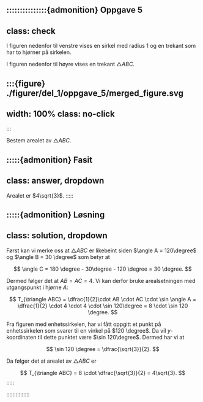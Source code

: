 :::::::::::::::{admonition} Oppgave 5
---
class: check
---
I figuren nedenfor til venstre vises en sirkel med radius $1$ og en trekant som har to hjørner på sirkelen.

I figuren nedenfor til høyre vises en trekant $\triangle ABC$. 

:::{figure} ./figurer/del_1/oppgave_5/merged_figure.svg
---
width: 100%
class: no-click
---
:::

Bestem arealet av $\triangle ABC$.


:::::{admonition} Fasit
---
class: answer, dropdown
---
Arealet er $4\sqrt{3}$.
:::::


:::::{admonition} Løsning
---
class: solution, dropdown
---
Først kan vi merke oss at $\triangle ABC$ er likebeint siden $\angle A = 120\degree$ og $\angle B = 30 \degree$ som betyr at 

$$
\angle C = 180 \degree - 30\degree - 120 \degree = 30 \degree.
$$

Dermed følger det at $AB = AC = 4$. Vi kan derfor bruke arealsetningen med utgangspunkt i hjørne $A$:

$$
T_{\triangle ABC} = \dfrac{1}{2}\cdot AB \cdot AC \cdot \sin \angle A = \dfrac{1}{2} \cdot 4 \cdot 4 \cdot \sin 120\degree = 8 \cdot \sin 120 \degree. 
$$

Fra figuren med enhetssirkelen, har vi fått oppgitt et punkt på enhetssirkelen som svarer til en vinkel på $120 \degree$. Da vil $y$-koordinaten til dette punktet være $\sin 120\degree$. Dermed har vi at 

$$
\sin 120 \degree = \dfrac{\sqrt{3}}{2}.
$$

Da følger det at arealet av $\triangle ABC$ er

$$
T_{\triangle ABC} = 8 \cdot \dfrac{\sqrt{3}}{2} = 4\sqrt{3}.
$$
:::::

:::::::::::::::


